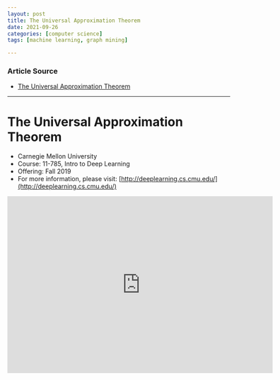 ```yaml
---
layout: post
title: The Universal Approximation Theorem
date: 2021-09-26
categories: [computer science]
tags: [machine learning, graph mining]

---
```


### Article Source

* [The Universal Approximation Theorem](https://www.youtube.com/watch?v=lkha188L4Gs)


---

# The Universal Approximation Theorem


* Carnegie Mellon University
* Course: 11-785, Intro to Deep Learning
* Offering: Fall 2019
* For more information, please visit: [http://deeplearning.cs.cmu.edu/](http://deeplearning.cs.cmu.edu/)

<iframe width="600" height="400" src="https://www.youtube.com/embed/lkha188L4Gs" title="YouTube video player" frameborder="0" allow="accelerometer; autoplay; clipboard-write; encrypted-media; gyroscope; picture-in-picture" allowfullscreen></iframe>